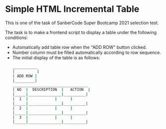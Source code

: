 # Simple HTML Incremental Table
This is one of the task of SanberCode Super Bootcamp 2021 selection test.

The task is to make a frontend script to display a table under the following conditions:
* Automatically add table row when the "ADD ROW" button clicked.
* Number column must be filled automatically according to row sequence.
* The initial display of the table is as follows:
   ```bash
   ___________
   |    	  |
   | ADD ROW |
   |_________|
   __________________________________
   | NO  |  DESCRIPTION  |	 ACTION  |	
   |_____|_______________|__________|
   |  1  |		      |		 |
   |_____|_______________|__________|
   |  2  |		      |		 |
   |_____|_______________|__________|
   |  3  |		      |		 |
   |_____|_______________|__________|
   ```
